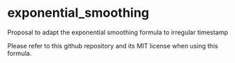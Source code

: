 # exponential_smoothing
Proposal to adapt the exponential smoothing formula to irregular timestamp

Please refer to this github repository and its MIT license when using this formula.

